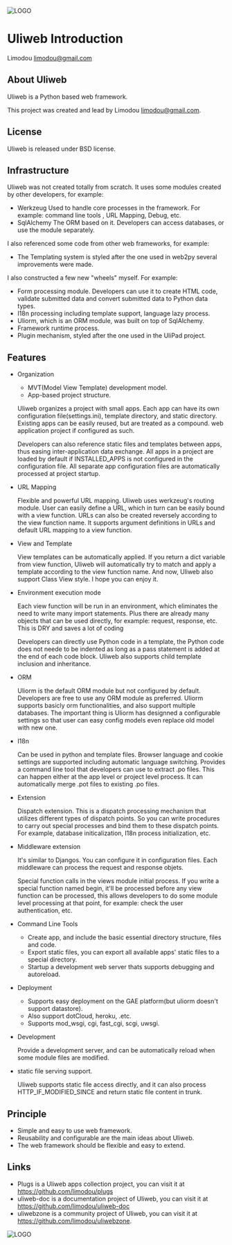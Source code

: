 ![LOGO](https://raw.github.com/limodou/uliweb/master/logos/uliweb_logo_media.png)

Uliweb Introduction
=====================

Limodou <limodou@gmail.com>

## About Uliweb

Uliweb is a Python based web framework.

This project was created and lead by Limodou <limodou@gmail.com>.

## License

Uliweb is released under BSD license.

## Infrastructure

Uliweb was not created totally from scratch. It uses some modules created by other developers, for example:

* Werkzeug Used to handle core processes in the framework. For example: command line tools , URL Mapping, Debug, etc.
* SqlAlchemy The ORM based on it. Developers can access databases, or use the module separately.

I also referenced some code from other web frameworks, for example:

* The Templating system is styled after the one used in web2py several improvements were made.

I also constructed a few new "wheels" myself. For example:

* Form processing module. Developers can use it to create HTML code, validate submitted data and convert submitted data to Python data types.
* I18n processing including template support, language lazy process.
* Uliorm, which is an ORM module, was built on top of SqlAlchemy.
* Framework runtime process.
* Plugin mechanism, styled after the one used in the UliPad project.

## Features

* Organization

    * MVT(Model View Template) development model.
    * App-based project structure.

    Uliweb organizes a project with small apps. Each app can have its own configuration file(settings.ini), template directory, and static directory. Existing apps can be easily reused, but are treated as a compound. web application project if configured as such.

    Developers can also reference static files and templates between apps, thus easing inter-application data exchange. All apps in a project are loaded by default if INSTALLED_APPS is not configured in the configuration file. All separate app configuration files are automatically processed at project startup.

* URL Mapping

    Flexible and powerful URL mapping. Uliweb uses werkzeug's routing module. User can easily define a URL, which in turn can be easily bound with a view function. URLs can also be created reversely according to the view function name. It supports argument definitions in URLs and default URL mapping to a view function.
    
* View and Template

    View templates can be automatically applied. If you return a dict variable from view function, Uliweb will automatically try to match and apply a template according to the view function name. And now, Uliweb also support Class View style. I hope you can enjoy it.
    
* Environment execution mode

    Each view function will be run in an environment, which eliminates the need to write many import statements. Plus there are already many objects that can be used directly, for example: request, response, etc. This is DRY and saves a lot of coding

    Developers can directly use Python code in a template, the Python code does not neede to be indented as long as a pass statement is added at the end of each code block. Uliweb also supports child template inclusion and inheritance.

* ORM

    Uliorm is the default ORM module but not configured by default. Developers are free to use any ORM module as preferred. Uliorm supports basicly orm functionalities, and also support multiple databases. The important thing is Uliorm has designned a configurable settings so that user can easy config models even replace old model with new one. 

* I18n

    Can be used in python and template files. Browser language and cookie settings are supported including automatic language switching. Provides a command line tool that developers can use to extract .po files. This can happen either at the app level or project level process. It can automatically merge .pot files to existing .po files.
    
* Extension

    Dispatch extension. This is a dispatch processing mechanism that utilizes different types of dispatch points. So you can write procedures to carry out special processes and bind them to these dispatch points. For example, database initicalization, I18n process initialization, etc.
    
* Middleware extension

    It's similar to Djangos. You can configure it in configuration files. Each middleware can process the request and response objets.
  
    Special function calls in the views module initial process. If you write a special function named begin, it'll be processed before any view function can be processed, this allows developers to do some module level processing at that point, for example: check the user authentication, etc.
  
* Command Line Tools

    * Create app, and include the basic essential directory structure, files and code.
    * Export static files, you can export all available apps' static files to a special directory.
    * Startup a development web server thats supports debugging and autoreload.

* Deployment

    * Supports easy deployment on the GAE platform(but uliorm doesn't support datastore).
    * Also support dotCloud, heroku, .etc.
    * Supports mod_wsgi, cgi, fast_cgi, scgi, uwsgi.

* Development

    Provide a development server, and can be automatically reload when some module files are modified.

* static file serving support.

    Uliweb supports static file access directly, and it can also process HTTP_IF_MODIFIED_SINCE and return static file content in trunk.

## Principle

* Simple and easy to use web framework.
* Reusability and configurable are the main ideas about Uliweb.
* The web framework should be flexible and easy to extend.

## Links

* Plugs is a Uliweb apps collection project, you can visit it at https://github.com/limodou/plugs
* uliweb-doc is a documentation project of Uliweb, you can visit it at https://github.com/limodou/uliweb-doc
* uliwebzone is a community project of Uliweb, you can visit it at https://github.com/limodou/uliwebzone.

![LOGO](https://raw.github.com/limodou/uliweb/master/logos/uliweb_logo_small.png)
